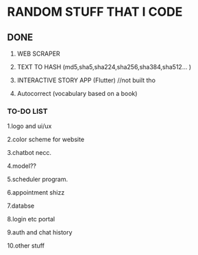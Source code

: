 # RANDOM STUFF THAT I CODE

## DONE

1. WEB SCRAPER

2. TEXT TO HASH (md5,sha5,sha224,sha256,sha384,sha512... )

3. INTERACTIVE STORY APP (Flutter) //not built tho

4. Autocorrect (vocabulary based on a book)


### TO-DO LIST
1.logo and ui/ux

2.color scheme for website

3.chatbot necc.

4.model??

5.scheduler program.

6.appointment shizz

7.databse

8.login etc portal 

9.auth and chat  history

10.other stuff
